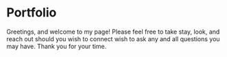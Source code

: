 # Portfolio

Greetings, and welcome to my page! Please feel free to take stay, look, and reach out should you wish to connect wish to ask any and all questions you may have. Thank you for your time.
